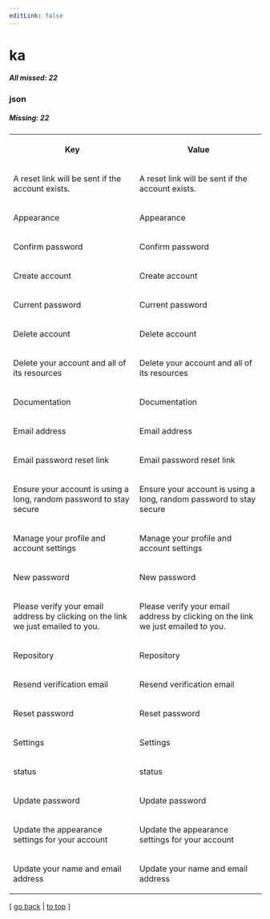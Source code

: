 ```yaml
---
editLink: false
---
```


# ka

##### All missed: 22


### json

##### Missing: 22

<table width="100%">
<tr><th width="50%">

Key

</th><th width="50%">

Value

</th></tr>
<tr><td width="50%">

A reset link will be sent if the account exists.

</td><td width="50%">

A reset link will be sent if the account exists.

</td></tr>
<tr><td width="50%">

Appearance

</td><td width="50%">

Appearance

</td></tr>
<tr><td width="50%">

Confirm password

</td><td width="50%">

Confirm password

</td></tr>
<tr><td width="50%">

Create account

</td><td width="50%">

Create account

</td></tr>
<tr><td width="50%">

Current password

</td><td width="50%">

Current password

</td></tr>
<tr><td width="50%">

Delete account

</td><td width="50%">

Delete account

</td></tr>
<tr><td width="50%">

Delete your account and all of its resources

</td><td width="50%">

Delete your account and all of its resources

</td></tr>
<tr><td width="50%">

Documentation

</td><td width="50%">

Documentation

</td></tr>
<tr><td width="50%">

Email address

</td><td width="50%">

Email address

</td></tr>
<tr><td width="50%">

Email password reset link

</td><td width="50%">

Email password reset link

</td></tr>
<tr><td width="50%">

Ensure your account is using a long, random password to stay secure

</td><td width="50%">

Ensure your account is using a long, random password to stay secure

</td></tr>
<tr><td width="50%">

Manage your profile and account settings

</td><td width="50%">

Manage your profile and account settings

</td></tr>
<tr><td width="50%">

New password

</td><td width="50%">

New password

</td></tr>
<tr><td width="50%">

Please verify your email address by clicking on the link we just emailed to you.

</td><td width="50%">

Please verify your email address by clicking on the link we just emailed to you.

</td></tr>
<tr><td width="50%">

Repository

</td><td width="50%">

Repository

</td></tr>
<tr><td width="50%">

Resend verification email

</td><td width="50%">

Resend verification email

</td></tr>
<tr><td width="50%">

Reset password

</td><td width="50%">

Reset password

</td></tr>
<tr><td width="50%">

Settings

</td><td width="50%">

Settings

</td></tr>
<tr><td width="50%">

status

</td><td width="50%">

status

</td></tr>
<tr><td width="50%">

Update password

</td><td width="50%">

Update password

</td></tr>
<tr><td width="50%">

Update the appearance settings for your account

</td><td width="50%">

Update the appearance settings for your account

</td></tr>
<tr><td width="50%">

Update your name and email address

</td><td width="50%">

Update your name and email address

</td></tr>
</table>

[ [go back](../status.md) | [to top](#) ]


